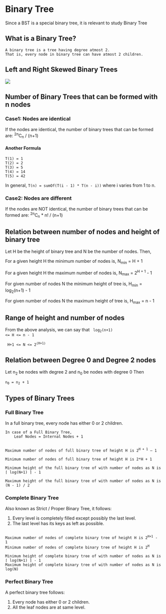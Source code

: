 # Binary Tree

Since a BST is a special binary tree, it is relevant to study Binary Tree

## What is a Binary Tree?
```
A binary tree is a tree having degree atmost 2.
That is, every node in binary tree can have atmost 2 children.
```
## Left and Right Skewed Binary Trees
<img src="https://media.geeksforgeeks.org/wp-content/uploads/20191014012656/skewed-trees-1024x421.png">

## Number of Binary Trees that can be formed with n nodes

### Case1: Nodes are identical
If the nodes are identical, the number of binary trees that can be formed are:
    <sup>2n</sup>C<sub>n</sub> / (n+1)

#### Another Formula
```T(0) = 1
T(1) = 1
T(2) = 2
T(3) = 5
T(4) = 14
T(5) = 42
```

In general, 
         `T(n) = sumOf(T(i - 1) * T(n - i))` 
where i varies from 1 to n.

### Case2: Nodes are different
If the nodes are NOT identical, the number of binary trees that can be formed are:
    <sup>2n</sup>C<sub>n</sub> * n! / (n+1)

## Relation between number of nodes and height of binary tree
Let H be the height of binary tree and N be the number of nodes.
Then,

For a given height H the minimum number of nodes is,
N<sub>min</sub> = H + 1

For a given height H the maximum number of nodes is,
N<sub>max</sub> = 2<sup>H + 1</sup> - 1

For given number of nodes N the minimum height of tree is,
H<sub>min</sub> = log<sub>2</sub>(n+1) - 1

For given number of nodes N the maximum height of tree is,
H<sub>max</sub> = n - 1


## Range of height and number of nodes
From the above analysis, we can say that 
<code> log<sub>2</sub>(n+1) <= H <= n - 1 </code>

<code>  H+1 <= N <= 2<sup>(H+1)<sup></code>

## Relation between Degree 0 and Degree 2 nodes
Let n<sub>2</sub> be nodes with degree 2 and n<sub>0</sub> be nodes with degree 0
Then

<code>n<sub>0</sub> = n<sub>2</sub> + 1</code>

## Types of Binary Trees

### Full Binary Tree
In a full binary tree, every node has either 0 or 2 children.
```
In case of a Full Binary Tree, 
    Leaf Nodes = Internal Nodes + 1
```
<code>
Maximum number of nodes of full binary tree of height H is 2<sup>H + 1</sup> – 1
</code>

<code>
Minimum number of nodes of full binary tree of height H is 2*H + 1
</code>

<code>
Minimum height of the full binary tree of with number of nodes as N is ⌈ log(N+1) ⌉ - 1
</code>

<code>
Maximum height of the full binary tree of with number of nodes as N is (N - 1) / 2
</code>

### Complete Binary Tree
Also known as Strict / Proper Binary Tree, it follows: 
   1. Every level is completely filled except possibly the last level.
   2. The last level has its keys as left as possible.

<code>
Maximum number of nodes of complete binary tree of height H is 2<sup>H+1</sup> - 1
Minimum number of nodes of complete binary tree of height H is 2<sup>H</sup> 
</code>

<code>
Minimum height of complete binary tree of with number of nodes as N is ⌈ log(N+1) ⌉ - 1
Maximum height of complete binary tree of with number of nodes as N is log(N)
</code>

### Perfect Binary Tree
A perfect binary tree follows:
   1. Every node has either 0 or 2 children.
   2. All the leaf nodes are at same level.


